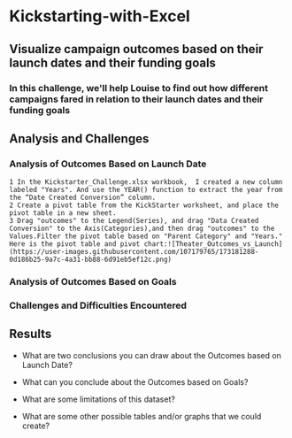 # Kickstarting-with-Excel
## Visualize campaign outcomes based on their launch dates and their funding goals
### In this challenge, we'll help Louise to find out how different campaigns fared in relation to their launch dates and their funding goals
## Analysis and Challenges

### Analysis of Outcomes Based on Launch Date
    1 In the Kickstarter_Challenge.xlsx workbook,  I created a new column labeled "Years". And use the YEAR() function to extract the year from the “Date Created Conversion” column.
    2 Create a pivot table from the KickStarter worksheet, and place the pivot table in a new sheet.
    3 Drag "outcomes" to the Legend(Series), and drag "Data Created Conversion" to the Axis(Categories),and then drag "outcomes" to the Values.Filter the pivot table based on "Parent Category" and "Years."
    Here is the pivot table and pivot chart:![Theater_Outcomes_vs_Launch](https://user-images.githubusercontent.com/107179765/173181288-0d186b25-9a7c-4a31-bb88-6d91eb5ef12c.png)

### Analysis of Outcomes Based on Goals

### Challenges and Difficulties Encountered

## Results

- What are two conclusions you can draw about the Outcomes based on Launch Date?

- What can you conclude about the Outcomes based on Goals?

- What are some limitations of this dataset?

- What are some other possible tables and/or graphs that we could create?
